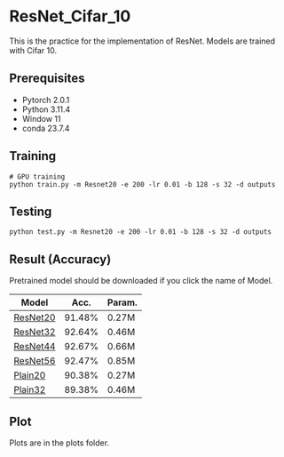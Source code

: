 # ResNet_Cifar_10

This is the practice for the implementation of ResNet.  Models are trained with Cifar 10.

## Prerequisites
- Pytorch 2.0.1
- Python 3.11.4
- Window 11
- conda 23.7.4

## Training
```
# GPU training
python train.py -m Resnet20 -e 200 -lr 0.01 -b 128 -s 32 -d outputs
```

## Testing
```
python test.py -m Resnet20 -e 200 -lr 0.01 -b 128 -s 32 -d outputs
```

## Result (Accuracy)

Pretrained model should be downloaded if you click the name of Model.

| Model             | Acc.        | Param.        |
| ----------------- | ----------- |----------- |
| [ResNet20](https://drive.google.com/file/d/1BIklR-0qXeWw9zhEscAPZZQrk6Q98zFQ/view?usp=drive_link)          | 91.48%      |  0.27M     |
| [ResNet32](https://drive.google.com/file/d/1ekH2JjeBiaUtZ2cUxP63PWg0DQlKm8vj/view?usp=drive_link)          | 92.64%      | 0.46M      |
| [ResNet44](https://drive.google.com/file/d/1TqbykyFFvf2QxZbwv-k3G0L9iJ90Hd1e/view?usp=drive_link)         | 92.67%      | 0.66M      |
| [ResNet56](https://drive.google.com/file/d/1u_k_acCgvQYCjbQdWcJ43mzvka6llX3e/view?usp=drive_link)          | 92.47%      | 0.85M     |
| [Plain20](https://drive.google.com/file/d/1YUWiG6LII_UPZmgooB3IhYLnGqaBQRsE/view?usp=drive_link)          | 90.38%      | 0.27M      |
| [Plain32](https://drive.google.com/file/d/17XWnRGJIDa2MuvGJIGproa9Xjnx6glj1/view?usp=drive_link)         | 89.38%      | 0.46M     |

## Plot
Plots are in the plots folder.
